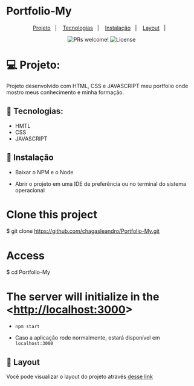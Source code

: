 # Portfolio-My
<p align="center">
  <a href="https://portfolio-my-omega.vercel.app/">Projeto</a>&nbsp;&nbsp;&nbsp;|&nbsp;&nbsp;&nbsp;
  <a href="#-tecnologias">Tecnologias</a>&nbsp;&nbsp;&nbsp;|&nbsp;&nbsp;&nbsp;
  <a href="#-instalação">Instalação</a>&nbsp;&nbsp;&nbsp;|&nbsp;&nbsp;&nbsp;
  <a href="#-layout">Layout</a>&nbsp;&nbsp;&nbsp;|&nbsp;&nbsp;&nbsp;
</p>

<p align="center">
 <img src="https://img.shields.io/static/v1?label=PRs&message=welcome&color=49AA26&labelColor=000000" alt="PRs welcome!" />

  <img alt="License" src="https://img.shields.io/static/v1?label=license&message=MIT&color=49AA26&labelColor=000000">
</p>

# 💻 Projeto:
Projeto desenvolvido com HTML, CSS e JAVASCRIPT meu portfolio onde mostro meus conhecimento e minha formação.

## 🚀 Tecnologias:
* HMTL
* CSS
* JAVASCRIPT

## 🔖 Instalação

* Baixar o NPM e o Node

* Abrir o projeto em uma IDE de preferência ou no terminal do sistema operacional

# Clone this project
$ git clone https://github.com/chagasleandro/Portfolio-My.git
# Access
$ cd Portfolio-My
# The server will initialize in the <[http://localhost:3000](http://127.0.0.1:5500/Portfolio-My/index.html#hero)>

  * `npm start`

  
* Caso a aplicação rode normalmente, estará disponível em `localhost:3000`

## 🔖 Layout

Você pode visualizar o layout do projeto através [desse link](https://portfolio-my-omega.vercel.app/)
